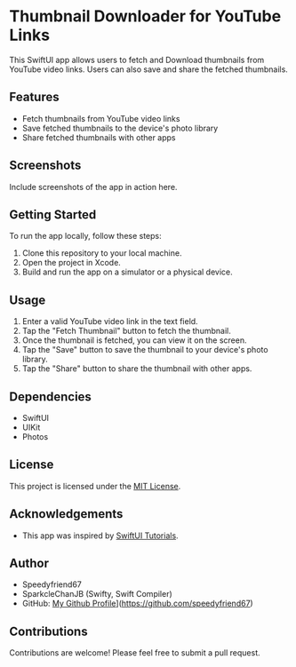 # Thumbnail Downloader for YouTube Links

This SwiftUI app allows users to fetch and Download thumbnails from YouTube video links. Users can also save and share the fetched thumbnails.

## Features

- Fetch thumbnails from YouTube video links
- Save fetched thumbnails to the device's photo library
- Share fetched thumbnails with other apps

## Screenshots

Include screenshots of the app in action here.

## Getting Started

To run the app locally, follow these steps:

1. Clone this repository to your local machine.
2. Open the project in Xcode.
3. Build and run the app on a simulator or a physical device.

## Usage

1. Enter a valid YouTube video link in the text field.
2. Tap the "Fetch Thumbnail" button to fetch the thumbnail.
3. Once the thumbnail is fetched, you can view it on the screen.
4. Tap the "Save" button to save the thumbnail to your device's photo library.
5. Tap the "Share" button to share the thumbnail with other apps.

## Dependencies

- SwiftUI
- UIKit
- Photos

## License

This project is licensed under the [MIT License](LICENSE).

## Acknowledgements

- This app was inspired by [SwiftUI Tutorials](https://developer.apple.com/tutorials/swiftui).

## Author

- Speedyfriend67
- SparkcleChanJB (Swifty, Swift Compiler)
- GitHub: [My Github Profile]([https://github.com/yourusername)](https://github.com/speedyfriend67)

## Contributions

Contributions are welcome! Please feel free to submit a pull request.
